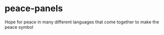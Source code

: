 # peace-panels
Hope for peace in many different languages that come together to make the peace symbol
